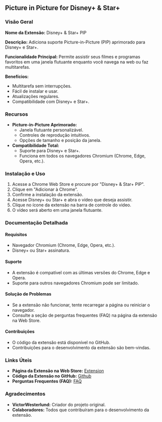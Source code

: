## Picture in Picture for Disney+ & Star+

### Visão Geral

**Nome da Extensão:** Disney+ & Star+ PIP

**Descrição:** Adiciona suporte Picture-in-Picture (PIP) aprimorado para Disney+ e Star+.

**Funcionalidade Principal:** Permite assistir seus filmes e programas favoritos em uma janela flutuante enquanto você navega na web ou faz multitarefas.

**Benefícios:**

* Multitarefa sem interrupções.
* Fácil de instalar e usar.
* Atualizações regulares.
* Compatibilidade com Disney+ e Star+.

### Recursos

* **Picture-in-Picture Aprimorado:**
    * Janela flutuante personalizável.
    * Controles de reprodução intuitivos.
    * Opções de tamanho e posição da janela.
* **Compatibilidade Total:**
    * Suporte para Disney+ e Star+.
    * Funciona em todos os navegadores Chromium (Chrome, Edge, Opera, etc.).

### Instalação e Uso

1. Acesse a Chrome Web Store e procure por "Disney+ & Star+ PIP".
2. Clique em "Adicionar à Chrome".
3. Confirme a instalação da extensão.
4. Acesse Disney+ ou Star+ e abra o vídeo que deseja assistir.
5. Clique no ícone da extensão na barra de controle do video.
6. O vídeo será aberto em uma janela flutuante.

### Documentação Detalhada

#### Requisitos

* Navegador Chromium (Chrome, Edge, Opera, etc.).
* Disney+ ou Star+ assinatura.

#### Suporte

* A extensão é compatível com as últimas versões do Chrome, Edge e Opera.
* Suporte para outros navegadores Chromium pode ser limitado.

#### Solução de Problemas

* Se a extensão não funcionar, tente recarregar a página ou reiniciar o navegador.
* Consulte a seção de perguntas frequentes (FAQ) na página da extensão na Web Store.

#### Contribuições

* O código da extensão está disponível no GitHub.
* Contribuições para o desenvolvimento da extensão são bem-vindas.

### Links Úteis

* **Página da Extensão na Web Store:** [Extension](https://chromewebstore.google.com/detail/disney+-star+-pip/kodpnlehpoijpdnihnjebbaggbaccdlf?hl=pt-BR)
* **Código da Extensão no GitHub:** [Github](https://github.com/Iraecio/pip-plus)
* **Perguntas Frequentes (FAQ):** [FAQ](https://chromewebstore.google.com/detail/disney+-star+-pip/kodpnlehpoijpdnihnjebbaggbaccdlf?hl=pt-BR)

### Agradecimentos

* **VictorWesterlund:** Criador do projeto original.
* **Colaboradores:** Todos que contribuíram para o desenvolvimento da extensão.
